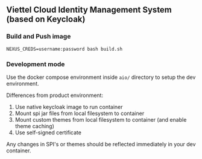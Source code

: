 ## Viettel Cloud Identity Management System (based on Keycloak)

### Build and Push image

```
NEXUS_CREDS=username:password bash build.sh
```

### Development mode

Use the docker compose environment inside `aio/` directory to setup the dev environment.

Differences from product environment:
1. Use native keycloak image to run container
1. Mount spi jar files from local filesystem to container
1. Mount custom themes from local filesystem to container (and enable theme caching)
1. Use self-signed certificate

Any changes in SPI's or themes should be reflected immediately in your dev container.
